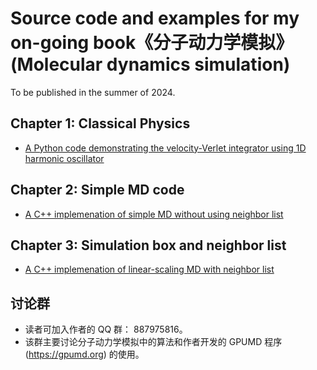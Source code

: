 # Source code and examples for my on-going book《分子动力学模拟》 (Molecular dynamics simulation)

To be published in the summer of 2024.

## Chapter 1: Classical Physics

* [A Python code demonstrating the velocity-Verlet integrator using 1D harmonic oscillator](chapter-01-classical_physics/python-harmonic-oscillator)

## Chapter 2: Simple MD code

* [A C++ implemenation of simple MD without using neighbor list](chapter-02-simple_md/cpp-simpleMD)

## Chapter 3: Simulation box and neighbor list

* [A C++ implemenation of linear-scaling MD with neighbor list](chapter-03-linear_md/cpp-linearMD)

## 讨论群
* 读者可加入作者的 QQ 群： 887975816。
* 该群主要讨论分子动力学模拟中的算法和作者开发的 GPUMD 程序 (https://gpumd.org) 的使用。

